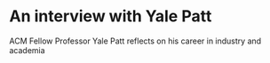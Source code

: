 # An interview with Yale Patt
ACM Fellow Professor Yale Patt reflects on his career in industry and academia
